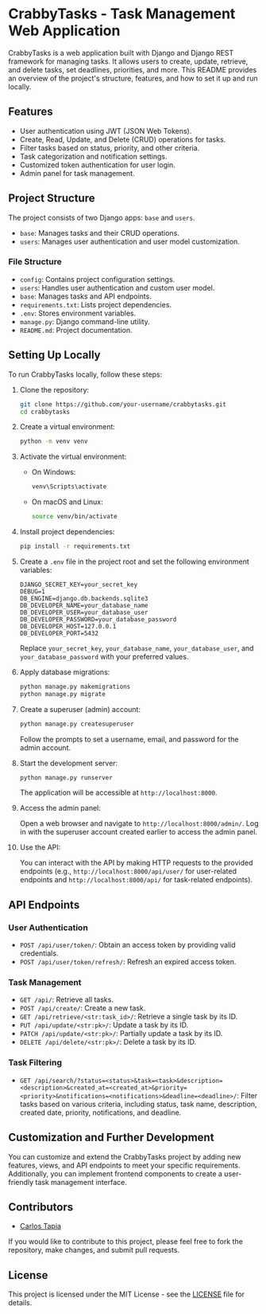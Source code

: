 # CrabbyTasks - Task Management Web Application

CrabbyTasks is a web application built with Django and Django REST framework for managing tasks. It allows users to create, update, retrieve, and delete tasks, set deadlines, priorities, and more. This README provides an overview of the project's structure, features, and how to set it up and run locally.

## Features

- User authentication using JWT (JSON Web Tokens).
- Create, Read, Update, and Delete (CRUD) operations for tasks.
- Filter tasks based on status, priority, and other criteria.
- Task categorization and notification settings.
- Customized token authentication for user login.
- Admin panel for task management.

## Project Structure

The project consists of two Django apps: `base` and `users`.

- `base`: Manages tasks and their CRUD operations.
- `users`: Manages user authentication and user model customization.

### File Structure

- `config`: Contains project configuration settings.
- `users`: Handles user authentication and custom user model.
- `base`: Manages tasks and API endpoints.
- `requirements.txt`: Lists project dependencies.
- `.env`: Stores environment variables.
- `manage.py`: Django command-line utility.
- `README.md`: Project documentation.

## Setting Up Locally

To run CrabbyTasks locally, follow these steps:

1. Clone the repository:

   ```bash
   git clone https://github.com/your-username/crabbytasks.git
   cd crabbytasks
   ```

2. Create a virtual environment:

   ```bash
   python -m venv venv
   ```

3. Activate the virtual environment:

   - On Windows:

     ```bash
     venv\Scripts\activate
     ```

   - On macOS and Linux:

     ```bash
     source venv/bin/activate
     ```

4. Install project dependencies:

   ```bash
   pip install -r requirements.txt
   ```

5. Create a `.env` file in the project root and set the following environment variables:

   ```
   DJANGO_SECRET_KEY=your_secret_key
   DEBUG=1
   DB_ENGINE=django.db.backends.sqlite3
   DB_DEVELOPER_NAME=your_database_name
   DB_DEVELOPER_USER=your_database_user
   DB_DEVELOPER_PASSWORD=your_database_password
   DB_DEVELOPER_HOST=127.0.0.1
   DB_DEVELOPER_PORT=5432
   ```

   Replace `your_secret_key`, `your_database_name`, `your_database_user`, and `your_database_password` with your preferred values.

6. Apply database migrations:

   ```bash
   python manage.py makemigrations
   python manage.py migrate
   ```

7. Create a superuser (admin) account:

   ```bash
   python manage.py createsuperuser
   ```

   Follow the prompts to set a username, email, and password for the admin account.

8. Start the development server:

   ```bash
   python manage.py runserver
   ```

   The application will be accessible at `http://localhost:8000`.

9. Access the admin panel:

   Open a web browser and navigate to `http://localhost:8000/admin/`. Log in with the superuser account created earlier to access the admin panel.

10. Use the API:

    You can interact with the API by making HTTP requests to the provided endpoints (e.g., `http://localhost:8000/api/user/` for user-related endpoints and `http://localhost:8000/api/` for task-related endpoints).

## API Endpoints

### User Authentication

- `POST /api/user/token/`: Obtain an access token by providing valid credentials.
- `POST /api/user/token/refresh/`: Refresh an expired access token.

### Task Management

- `GET /api/`: Retrieve all tasks.
- `POST /api/create/`: Create a new task.
- `GET /api/retrieve/<str:task_id>/`: Retrieve a single task by its ID.
- `PUT /api/update/<str:pk>/`: Update a task by its ID.
- `PATCH /api/update/<str:pk>/`: Partially update a task by its ID.
- `DELETE /api/delete/<str:pk>/`: Delete a task by its ID.

### Task Filtering

- `GET /api/search/?status=<status>&task=<task>&description=<description>&created_at=<created_at>&priority=<priority>&notifications=<notifications>&deadline=<deadline>/`: Filter tasks based on various criteria, including status, task name, description, created date, priority, notifications, and deadline.

## Customization and Further Development

You can customize and extend the CrabbyTasks project by adding new features, views, and API endpoints to meet your specific requirements. Additionally, you can implement frontend components to create a user-friendly task management interface.

## Contributors

- [Carlos Tapia](https://github.com/CarelessOutcast)

If you would like to contribute to this project, please feel free to fork the repository, make changes, and submit pull requests.

## License

This project is licensed under the MIT License - see the [LICENSE](LICENSE) file for details.
